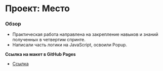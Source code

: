 # Проект: Место

### Обзор

* Практическая работа направлена на закрепление навыков и знаний полученных в четвертим спринте.
* Написали часть логики на JavaScript, освоили Popup.

**Ссылка на макет в GitHub Pages**

* [Ссылка](https://moocamol.github.io/mesto/)


